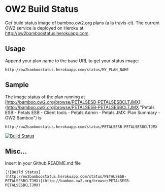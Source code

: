 # OW2 Build Status

Get build status image of bamboo.ow2.org plans (a la travis-ci). The current OW2 service is deployed on Heroku at http://ow2bamboostatus.herokuapp.com.

## Usage

Append your plan name to the base URL to get your status image:

    http://ow2bamboostatus.herokuapp.com/status/MY_PLAN_NAME

## Sample

The image status of the plan running at [http://bamboo.ow2.org/browse/PETALSESB-PETALSESBCLTJMX](http://bamboo.ow2.org/browse/PETALSESB-PETALSESBCLTJMX "Petals ESB - Petals ESB - Client tools - Petals Admin - Petals JMX: Plan Summary - OW2 Bamboo") is 

    http://ow2bamboostatus.herokuapp.com/status/PETALSESB-PETALSESBCLTJMX

[![Build Status](http://ow2bamboostatus.herokuapp.com/status/PETALSESB-PETALSESBCLTJMX)](http://bamboo.ow2.org/browse/PETALSESB-PETALSESBCLTJMX)


## Misc...

Insert in your Github README.md file

    [![Build Status](http://ow2bamboostatus.herokuapp.com/status/PETALSESB-PETALSESBCLTJMX)](http://bamboo.ow2.org/browse/PETALSESB-PETALSESBCLTJMX)
